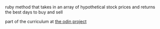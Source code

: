ruby method that takes in an array of hypothetical stock prices and returns the best days to buy and sell

part of the curriculum at [the odin project](https://www.theodinproject.com/courses/ruby-programming/lessons/stock-picker)